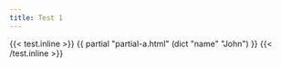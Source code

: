 ```yaml
---
title: Test 1
---
```


{{< test.inline >}}
{{ partial "partial-a.html" (dict "name" "John") }}
{{< /test.inline >}}
